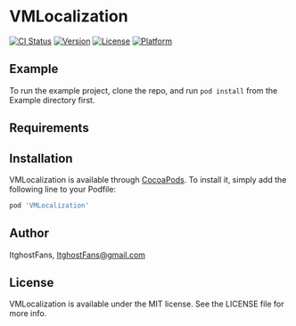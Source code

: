 # VMLocalization

[![CI Status](https://img.shields.io/travis/ItghostFans/VMLocalization.svg?style=flat)](https://travis-ci.org/ItghostFans/VMLocalization)
[![Version](https://img.shields.io/cocoapods/v/VMLocalization.svg?style=flat)](https://cocoapods.org/pods/VMLocalization)
[![License](https://img.shields.io/cocoapods/l/VMLocalization.svg?style=flat)](https://cocoapods.org/pods/VMLocalization)
[![Platform](https://img.shields.io/cocoapods/p/VMLocalization.svg?style=flat)](https://cocoapods.org/pods/VMLocalization)

## Example

To run the example project, clone the repo, and run `pod install` from the Example directory first.

## Requirements

## Installation

VMLocalization is available through [CocoaPods](https://cocoapods.org). To install
it, simply add the following line to your Podfile:

```ruby
pod 'VMLocalization'
```

## Author

ItghostFans, ItghostFans@gmail.com

## License

VMLocalization is available under the MIT license. See the LICENSE file for more info.
